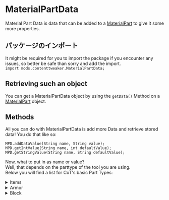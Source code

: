 # MaterialPartData

Material Part Data is data that can be added to a [MaterialPart](/Mods/ContentTweaker/Materials/Materials/MaterialPart/) to give it some more properties.

## パッケージのインポート

It might be required for you to import the package if you encounter any issues, so better be safe than sorry and add the import.  
`import mods.contenttweaker.MaterialPartData;`

## Retrieving such an object

You can get a MaterialPartData object by using the `getData()` Method on a [MaterialPart](/Mods/ContentTweaker/Materials/Materials/MaterialPart/) object.

## Methods

All you can do with MaterialPartData is add more Data and retrieve stored data! You do that like so:

```zenscript
MPD.addDataValue(String name, String value);
MPD.getIntValue(String name, int defaultValue);
MPD.getStringValue(String name, String defaultValue);
```

Now, what to put in as name or value?  
Well, that depends on the parttype of the tool you are using.  
Below you will find a list for CoT's basic Part Types:

<details><summary>Items</summary> 

<table>
  <th>
    名称
  </th>
  
  <th>
    Value
  </th>
  
  <th>
    Required?
  </th></tr> 
  
  <tr>
    <td>
      burn
    </td>
    
    <td>
      An "Integer" (e.g. "100")
    </td>
    
    <td>
      No
    </td>
  </tr>
</table></details>

<details><summary>Armor</summary> 

<table>
  <th>
    名称
  </th>
  
  <th>
    Value
  </th>
  
  <th>
    Required?
  </th></tr> 
  
  <tr>
    <td>
      durability
    </td>
    
    <td>
      An "Integer" (e.g. "10")
    </td>
    
    <td>
      No
    </td>
  </tr>
  
  <tr>
    <td>
      enchantability
    </td>
    
    <td>
      An "Integer" (e.g. "10")
    </td>
    
    <td>
      No
    </td>
  </tr>
  
  <tr>
    <td>
      reduction
    </td>
    
    <td>
      Four "Integers" (e.g. "2, 5, 6, 2") <br />Representing Footwear, Leggins, Chestplate, Headslot
    </td>
    
    <td>
      No
    </td>
  </tr>
  
  <tr>
    <td>
      toughness
    </td>
    
    <td>
      A "float" (e.g. "2.4")
    </td>
    
    <td>
      No
    </td>
  </tr>
</table></details>

<details><summary>Block</summary> 

| 名称           | Value                     | Required? |
| ------------ | ------------------------- | --------- |
| hardness     | An "Integer" (e.g. "3")   | No        |
| resistance   | An "Integer" (e.g. "15")  | No        |
| harvestLevel | An "Integer" (e.g. "1")   | No        |
| harvestTool  | A "tool" (e.g. "pickaxe") | No        |</details>

<details><summary>Fluid</summary> 

| 名称          | Value                      | Required? |
| ----------- | -------------------------- | --------- |
| temperature | An "Integer" (e.g. "300")  | No        |
| density     | An "Integer" (e.g. "1000") | No        |
| luminosity  | An "Integer" (e.g. "0")    | No        |
| viscosity   | An "Integer" (e.g. "100")  | No        |
| vaporize    | A "boolean" (e.g. "true")  | No        |</details>

<details><summary>Ore</summary> 

| 名称           | Value                                                          | Required? |
| ------------ | -------------------------------------------------------------- | --------- |
| drops        | An "itemList" (e.g. "minecraft:redstone,minecraft:gold_ingot") | No        |
| variants     | A "Block List" (e.g. "minecraft:stone,minecraft:end_stone")    | No        |
| hardness     | An "Integer list" (e.g. "3,3")                                 | No        |
| resistance   | An "Integer list" (e.g. "15,15")                               | No        |
| harvestLevel | An "Integer list" (e.g. "1,1")                                 | No        |
| harvestTool  | A "toolList" (e.g. "pickaxe,pickaxe")                          | No        |</details>

<details><summary>Minecart</summary> 

| 名称         | Value                  | Required? |
| ---------- | ---------------------- | --------- |
| maxSpeed   | A "float" (e.g. "1.0") | No        |
| drag       | A "float" (e.g. "1.0") | No        |
| riddenDrag | A "float" (e.g. "1.0") | No        |</details>

## 例

```zenscript
import mods.contenttweaker.MaterialSystem;

val oreData = MaterialSystem.getMaterialBuilder().setName("Lawrencium").setColor(15426660).build().registerPart("ore").getData();
oreData.addDataValue("drops", "minecraft:redstone,minecraft:gold_ingot");
oreData.addDataValue("variants", "minecraft:stone,minecraft:end_stone");
oreData.addDataValue("hardness", "3,3");
oreData.addDataValue("resistance", "15,15");
oreData.addDataValue("harvestLevel", "1,1");
oreData.addDataValue("harvestTool", "pickaxe,shovel");

oreData.addDataValue("test", 1);
print(oreData.getIntValue("test", -1));
```